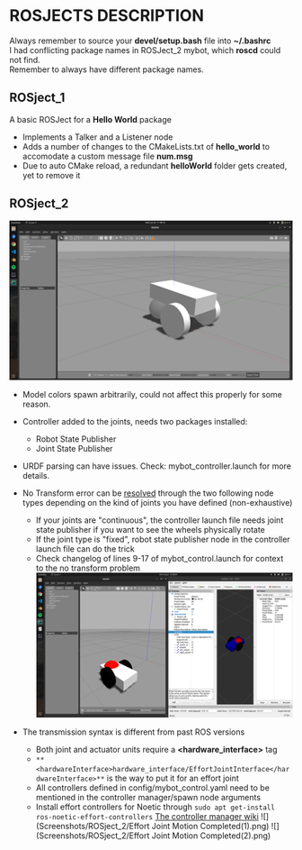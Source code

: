 # ROSJECTS DESCRIPTION
Always remember to source your **devel/setup.bash** file into **~/.bashrc**  
I had conflicting package names in ROSJect_2 mybot, which **roscd** could not find.  
Remember to always have different package names.
## ROSject_1



A basic ROSJect for a **Hello World** package
* Implements a Talker and a Listener node
* Adds a number of changes to the CMakeLists.txt of **hello_world** to accomodate a custom message file **num.msg**
* Due to auto CMake reload, a redundant **helloWorld** folder gets created, yet to remove it

## ROSject_2

![Model generated looks like this](Screenshots/ROSject_2/mybotSpawn.png)
* Model colors spawn arbitrarily, could not affect this properly for some reason.
* Controller added to the joints, needs two packages installed:
  * Robot State Publisher
  * Joint State Publisher
* URDF parsing can have issues. Check: mybot_controller.launch for more details.
* No Transform error can be [resolved](https://www.reddit.com/r/ROS/comments/e3u3ru/rviz_error_no_transform_from_wheel_left_link/f95lk3o?utm_source=share&utm_medium=web2x&context=3) through the two following node types depending on the kind of joints you have defined (non-exhaustive)
  * If your joints are "continuous", the controller launch file needs joint state publisher if you want to see the wheels physically rotate
  * If the joint type is "fixed", robot state publisher node in the controller launch file can do the trick
  * Check changelog of lines 9-17 of mybot_control.launch for context to the no transform problem
    ![Completed MybotSpawn](Screenshots/ROSject_2/mybotSpawn_completed.png)



* The transmission syntax is different from past ROS versions
  * Both joint and actuator units require a **<hardware_interface>** tag
  * `**<hardwareInterface>hardware_interface/EffortJointInterface</hardwareInterface>**` is the way to put it for an effort joint
  * All controllers defined in config/mybot_control.yaml need to be mentioned in the controller manager/spawn node arguments
  * Install effort controllers for Noetic through `sudo apt get-install ros-noetic-effort-controllers`
    [The controller manager wiki](http://wiki.ros.org/controller_manager)
![](Screenshots/ROSject_2/Effort Joint Motion Completed(1).png)
![](Screenshots/ROSject_2/Effort Joint Motion Completed(2).png)